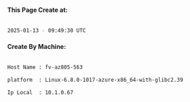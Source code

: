 
   
#### This Page Create at:

```bash

2025-01-13 - 09:49:30 UTC

```

#### Create By Machine:

```bash

Host Name : fv-az805-563

platform  : Linux-6.8.0-1017-azure-x86_64-with-glibc2.39

Ip Local  : 10.1.0.67

```

